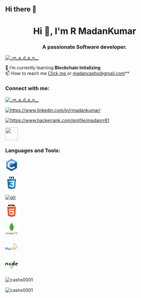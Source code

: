 ## Hi there 👋

<!DOCTYPE html>
<html lang="en">
<head>
    <meta charset="UTF-8">
    <meta name="viewport" content="width=device-width, initial-scale=1.0">
    <title>github-profile-readme-generator</title>
</head>
<body>
   <h1 align="center">Hi 👋, I'm R MadanKumar</h1>
<h3 align="center">A passionate Software developer.</h3>

<p align="left"> <a href="https://twitter.com/_m_a_d_a_n__" target="blank"><img src="https://img.shields.io/twitter/follow/_m_a_d_a_n__?logo=twitter&style=for-the-badge" alt="_m_a_d_a_n__" /></a> </p>

 🌱 I’m currently learning **Blockchain Initalizing**
<br>
 📫 How to reach me <a href="https://t.me/DEADFITS"> Click me </a> or madancashx@gmail.com**

<h3 align="left">Connect with me:</h3>
<p align="left">

<a href="https://twitter.com/_m_a_d_a_n__" target="blank"><img align="center" src="https://raw.githubusercontent.com/rahuldkjain/github-profile-readme-generator/master/src/images/icons/Social/twitter.svg" alt="_m_a_d_a_n__" height="30" width="40" /></a>

<a href="https://linkedin.com/in/https://www.linkedin.com/in/rmadankumar/" target="blank"><img align="center" src="https://raw.githubusercontent.com/rahuldkjain/github-profile-readme-generator/master/src/images/icons/Social/linked-in-alt.svg" alt="https://www.linkedin.com/in/rmadankumar/" height="30" width="40" /></a>


<a href="https://www.hackerrank.com/https://www.hackerrank.com/profile/madanrr61" target="blank"><img align="center" src="https://raw.githubusercontent.com/rahuldkjain/github-profile-readme-generator/master/src/images/icons/Social/hackerrank.svg" alt="https://www.hackerrank.com/profile/madanrr61" height="30" width="40" /></a>

<a href="https://t.me/DEADFITS" target="blank" rel="noreferrer"> <img align="center" src= "https://upload.wikimedia.org/wikipedia/commons/thumb/8/83/Telegram_2019_Logo.svg/768px-Telegram_2019_Logo.svg.png?20231105064641" alt="" width="40" height="40"/> </a> 
</p>

<h3 align="left">Languages and Tools:</h3>
<p align="left"> <a href="https://www.cprogramming.com/" target="_blank" rel="noreferrer"> <img src="https://raw.githubusercontent.com/devicons/devicon/master/icons/c/c-original.svg" alt="c" width="40" height="40"/>  </a> 
    
<a href="https://www.w3schools.com/css/" target="_blank" rel="noreferrer"> <img src="https://raw.githubusercontent.com/devicons/devicon/master/icons/css3/css3-original-wordmark.svg" alt="css3" width="40" height="40"/> </a>
    
<a href="https://git-scm.com/" target="_blank" rel="noreferrer"> <img src="https://www.vectorlogo.zone/logos/git-scm/git-scm-icon.svg" alt="git" width="40" height="40"/> </a> 
    
    
<a href="https://www.w3.org/html/" target="_blank" rel="noreferrer"> <img src="https://raw.githubusercontent.com/devicons/devicon/master/icons/html5/html5-original-wordmark.svg" alt="html5" width="40" height="40"/> </a>
    
    
    
<a href="https://www.mongodb.com/" target="_blank" rel="noreferrer"> <img src="https://raw.githubusercontent.com/devicons/devicon/master/icons/mongodb/mongodb-original-wordmark.svg" alt="mongodb" width="40" height="40"/> </a> 
    
    
<a href="https://www.mysql.com/" target="_blank" rel="noreferrer"> <img src="https://raw.githubusercontent.com/devicons/devicon/master/icons/mysql/mysql-original-wordmark.svg" alt="mysql" width="40" height="40"/> </a>
    
    
<a href="https://nodejs.org" target="_blank" rel="noreferrer"> <img src="https://raw.githubusercontent.com/devicons/devicon/master/icons/nodejs/nodejs-original-wordmark.svg" alt="nodejs" width="40" height="40"/> </a> 



   

<p><img align="center" src="https://github-readme-stats.vercel.app/api/top-langs?username=cashx0001&show_icons=true&locale=en&layout=compact" alt="cashx0001" /></p>

<p><img align="center" src="https://github-readme-streak-stats.herokuapp.com/?user=cashx0001&" alt="cashx0001" /></p>

</body>
</html>  
